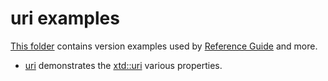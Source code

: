 # uri examples

[This folder](.) contains version examples used by [Reference Guide](https://codedocs.xyz/gammasoft71/xtd/) and more.

* [uri](uri/README.md) demonstrates the [xtd::uri](https://codedocs.xyz/gammasoft71/xtd/classxtd_1_1uri.html) various properties.
